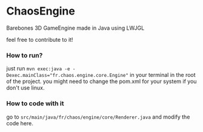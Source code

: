 # ChaosEngine
Barebones 3D GameEngine made in Java using LWJGL

feel free to contribute to it!

### How to run?
just run `mvn exec:java -e -Dexec.mainClass="fr.chaos.engine.core.Engine"` in your terminal in the root of the project. you might need to change the pom.xml for your system if you don't use linux.

### How to code with it
go to `src/main/java/fr/chaos/engine/core/Renderer.java` and modify the code here. 
